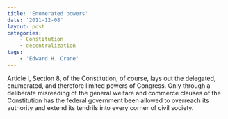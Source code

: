 ```yaml
---
title: 'Enumerated powers'
date: '2011-12-08'
layout: post
categories:
    - Constitution
    - decentralization
tags:
    - 'Edward H. Crane'
---
```


Article I, Section 8, of the Constitution, of course, lays out the delegated, enumerated, and therefore limited powers of Congress. Only through a deliberate misreading of the general welfare and commerce clauses of the Constitution has the federal government been allowed to overreach its authority and extend its tendrils into every corner of civil society.